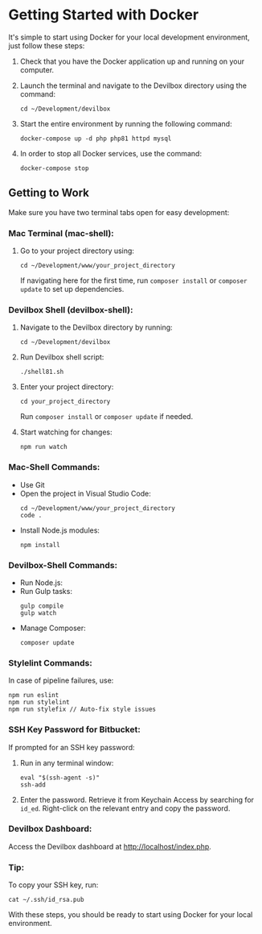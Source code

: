 # Getting Started with Docker

It's simple to start using Docker for your local development environment, just follow these steps:


1. Check that you have the Docker application up and running on your computer.

2. Launch the terminal and navigate to the Devilbox directory using the command:
     
     ```
     cd ~/Development/devilbox
     ```

3. Start the entire environment by running the following command:
     
     ```
     docker-compose up -d php php81 httpd mysql
     ```

4. In order to stop all Docker services, use the command:
     
     ```
     docker-compose stop
     ```

## Getting to Work

Make sure you have two terminal tabs open for easy development:

### Mac Terminal (mac-shell):
1. Go to your project directory using:
   
   ```
   cd ~/Development/www/your_project_directory
   ```
   
   If navigating here for the first time, run `composer install` or `composer update` to set up dependencies.

### Devilbox Shell (devilbox-shell):
1. Navigate to the Devilbox directory by running:
   
   ```
   cd ~/Development/devilbox
   ```
   
2. Run Devilbox shell script:
   
   ```
   ./shell81.sh
   ```
   
3. Enter your project directory:
   
   ```
   cd your_project_directory
   ```
   
   Run `composer install` or `composer update` if needed.
     
4. Start watching for changes:
   
   ```
   npm run watch
   ```

### Mac-Shell Commands:
- Use Git
- Open the project in Visual Studio Code:
  ```
  cd ~/Development/www/your_project_directory
  code .
  ```
- Install Node.js modules:
  ```
  npm install
  ```

### Devilbox-Shell Commands:
- Run Node.js:
- Run Gulp tasks:
  ```
  gulp compile
  gulp watch
  ```
- Manage Composer:
  ```
  composer update
  ```

### Stylelint Commands:
In case of pipeline failures, use:
```
npm run eslint
npm run stylelint
npm run stylefix // Auto-fix style issues
```

### SSH Key Password for Bitbucket:
If prompted for an SSH key password:
1. Run in any terminal window:
   ```
   eval "$(ssh-agent -s)"
   ssh-add
   ```
2. Enter the password. Retrieve it from Keychain Access by searching for `id_ed`.
   Right-click on the relevant entry and copy the password.

### Devilbox Dashboard:
Access the Devilbox dashboard at [http://localhost/index.php](http://localhost/index.php).

### Tip:
To copy your SSH key, run:
```
cat ~/.ssh/id_rsa.pub
```

With these steps, you should be ready to start using Docker for your local environment.

